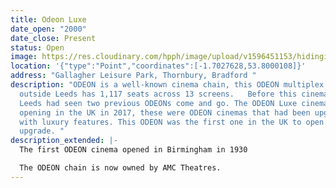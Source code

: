 ```yaml
---
title: Odeon Luxe
date_open: "2000"
date_close: Present
status: Open
image: https://res.cloudinary.com/hpph/image/upload/v1596451153/hidinginplainsight/odeonluxe.svg
location: '{"type":"Point","coordinates":[-1.7027628,53.8000108]}'
address: "Gallagher Leisure Park, Thornbury, Bradford "
description: "ODEON is a well-known cinema chain, this ODEON multiplex just
  outside Leeds has 1,117 seats across 13 screens.   Before this cinema opened,
  Leeds had seen two previous ODEONs come and go. The ODEON Luxe cinemas started
  opening in the UK in 2017, these were ODEON cinemas that had been upgraded
  with luxury features. This ODEON was the first one in the UK to open with the
  upgrade. "
description_extended: |-
  The first ODEON cinema opened in Birmingham in 1930 

  The ODEON chain is now owned by AMC Theatres.
---
```

